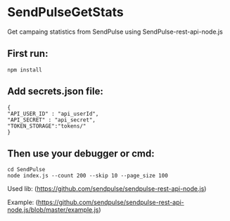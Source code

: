 # SendPulseGetStats

Get campaing statistics from SendPulse using SendPulse-rest-api-node.js

## First run:

```
npm install
```

## Add secrets.json file:

```
{
"API_USER_ID" : "api_userId",
"API_SECRET" : "api_secret",
"TOKEN_STORAGE":"tokens/"
}
```


## Then use your debugger or cmd:

```
cd SendPulse
node index.js --count 200 --skip 10 --page_size 100
```

Used lib: (https://github.com/sendpulse/sendpulse-rest-api-node.js)

Example: (https://github.com/sendpulse/sendpulse-rest-api-node.js/blob/master/example.js)
